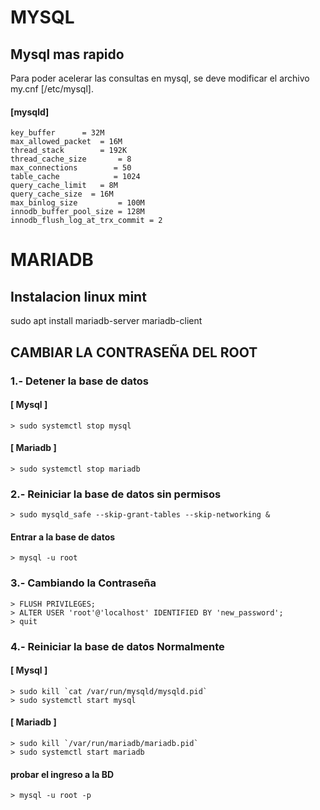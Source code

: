 MYSQL
===
## Mysql mas rapido
Para poder acelerar las consultas en mysql, se deve modificar el archivo my.cnf [/etc/mysql].
#### [mysqld]
```
key_buffer		= 32M
max_allowed_packet	= 16M
thread_stack		= 192K
thread_cache_size       = 8
max_connections        = 50
table_cache            = 1024
query_cache_limit	= 8M
query_cache_size  = 16M
max_binlog_size         = 100M
innodb_buffer_pool_size = 128M
innodb_flush_log_at_trx_commit = 2
```

MARIADB
===
## Instalacion linux mint

sudo apt install mariadb-server mariadb-client

## CAMBIAR LA CONTRASEÑA DEL ROOT
###  1.- Detener la base de datos
#### [ Mysql ]
```
> sudo systemctl stop mysql
```
#### [ Mariadb ]
```
> sudo systemctl stop mariadb
```
### 2.- Reiniciar la base de datos sin permisos
```
> sudo mysqld_safe --skip-grant-tables --skip-networking &
```
#### Entrar a la base de datos
```
> mysql -u root
```
### 3.- Cambiando la Contraseña
```
> FLUSH PRIVILEGES;
> ALTER USER 'root'@'localhost' IDENTIFIED BY 'new_password';
> quit
```
### 4.- Reiniciar la base de datos Normalmente
#### [ Mysql ]
```
> sudo kill `cat /var/run/mysqld/mysqld.pid`
> sudo systemctl start mysql
```
#### [ Mariadb ]
```
> sudo kill `/var/run/mariadb/mariadb.pid`
> sudo systemctl start mariadb

```
#### probar el ingreso a la BD
```
> mysql -u root -p
```

